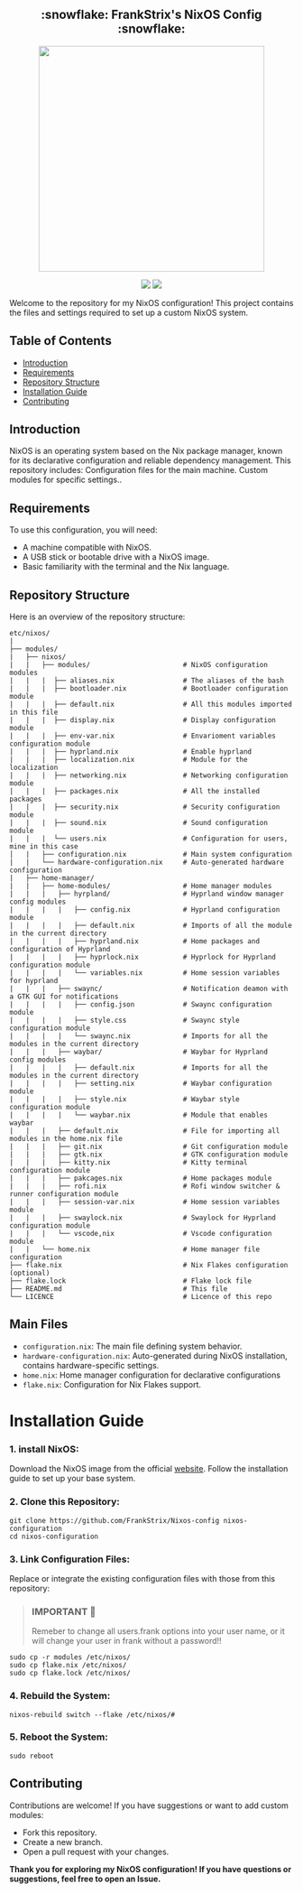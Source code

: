 <h2 align="center">:snowflake: FrankStrix's NixOS Config :snowflake:</h2>

<p align="center">
  <img src="https://raw.githubusercontent.com/catppuccin/catppuccin/main/assets/palette/macchiato.png" width="400" />
</p>

<p align="center">
    <a href="https://nixos.org/">
        <img src="https://img.shields.io/badge/NixOS-24.11-informational.svg?style=for-the-badge&logo=nixos&color=F2CDCD&logoColor=D9E0EE&labelColor=302D41"></a>
    <a href="https://nixos.wiki/wiki/Flakes">
        <img src="https://img.shields.io/static/v1?label=Nix Flakes&message=Got 'em&style=for-the-badge&logo=nixos&color=DDB6F2&logoColor=D9E0EE&labelColor=302D41"></a>
  </a>
</p>

Welcome to the repository for my NixOS configuration! This project contains the files and settings required to set up a custom NixOS system.

## Table of Contents
- [Introduction](#introduction)
- [Requirements](#requirements)
- [Repository Structure](#repository-structure)
- [Installation Guide](#installation-guide)
- [Contributing](#contributing)
## Introduction
NixOS is an operating system based on the Nix package manager, known for its declarative configuration and reliable dependency management. This repository includes:
Configuration files for the main machine.
Custom modules for specific settings..

## Requirements
To use this configuration, you will need:

- A machine compatible with NixOS.
- A USB stick or bootable drive with a NixOS image.
- Basic familiarity with the terminal and the Nix language.
## Repository Structure
Here is an overview of the repository structure:

```
etc/nixos/
|
├── modules/
|   ├── nixos/
|   |   ├── modules/                       # NixOS configuration modules
|   |   |  ├── aliases.nix                 # The aliases of the bash
|   |   |  ├── bootloader.nix              # Bootloader configuration module
|   |   |  ├── default.nix                 # All this modules imported in this file
|   |   |  ├── display.nix                 # Display configuration module
|   |   |  ├── env-var.nix                 # Envarioment variables configuration module
|   |   |  ├── hyprland.nix                # Enable hyprland
|   |   |  ├── localization.nix            # Module for the localization
|   |   |  ├── networking.nix              # Networking configuration module
|   |   |  ├── packages.nix                # All the installed packages
|   |   |  ├── security.nix                # Security configuration module
|   |   |  ├── sound.nix                   # Sound configuration module
|   |   |  └── users.nix                   # Configuration for users, mine in this case
│   |   ├── configuration.nix              # Main system configuration
|   |   └── hardware-configuration.nix     # Auto-generated hardware configuration
|   ├── home-manager/
|   |   ├── home-modules/                  # Home manager modules
|   |   |   ├── hyrpland/                  # Hyprland window manager config modules
|   |   |   |   ├── config.nix             # Hyprland configuration module
|   |   |   |   ├── default.nix            # Imports of all the module in the current directory
|   |   |   |   ├── hyprland.nix           # Home packages and configuration of Hyprland
|   |   |   |   ├── hyprlock.nix           # Hyprlock for Hyprland configuration module
|   |   |   |   └── variables.nix          # Home session variables for hyprland
|   |   |   ├── swaync/                    # Notification deamon with a GTK GUI for notifications
|   |   |   |   ├── config.json            # Swaync configuration module
|   |   |   |   ├── style.css              # Swaync style configuration module
|   |   |   |   └── swaync.nix             # Imports for all the modules in the current directory
|   |   |   ├── waybar/                    # Waybar for Hyprland config modules
|   |   |   |   ├── default.nix            # Imports for all the modules in the current directory
|   |   |   |   ├── setting.nix            # Waybar configuration module
|   |   |   |   ├── style.nix              # Waybar style configuration module
|   |   |   |   └── waybar.nix             # Module that enables waybar
|   |   |   ├── default.nix                # File for importing all modules in the home.nix file
|   |   |   ├── git.nix                    # Git configuration module
|   |   |   ├── gtk.nix                    # GTK configuration module
|   |   |   ├── kitty.nix                  # Kitty terminal configuration module
|   |   |   ├── pakcages.nix               # Home packages module
|   |   |   ├── rofi.nix                   # Rofi window switcher & runner configuration module
|   |   |   ├── session-var.nix            # Home session variables module
|   |   |   ├── swaylock.nix               # Swaylock for Hyprland configuration module
|   |   |   └── vscode,nix                 # Vscode configuration module
|   |   └── home.nix                       # Home manager file configuration
├── flake.nix                              # Nix Flakes configuration (optional)
├── flake.lock                             # Flake lock file
├── README.md                              # This file
└── LICENCE                                # Licence of this repo
```

## Main Files
- ```configuration.nix```: The main file defining system behavior.
- ```hardware-configuration.nix```: Auto-generated during NixOS installation, contains hardware-specific settings.
- ```home.nix```: Home manager configuration for declarative configurations
- ```flake.nix```: Configuration for Nix Flakes support.
# Installation Guide

### 1. install NixOS:

Download the NixOS image from the official [website](https://nixos.org/).
Follow the installation guide to set up your base system.

### 2. Clone this Repository:

```
git clone https://github.com/FrankStrix/Nixos-config nixos-configuration
cd nixos-configuration
```
### 3. Link Configuration Files:
Replace or integrate the existing configuration files with those from this repository:
> ### IMPORTANT 🚨 
>  Remeber to change all users.frank options into your user name, or it will change your user in frank without a password!!
```
sudo cp -r modules /etc/nixos/
sudo cp flake.nix /etc/nixos/
sudo cp flake.lock /etc/nixos/
```
### 4. Rebuild the System:
```
nixos-rebuild switch --flake /etc/nixos/#
```
### 5. Reboot the System:
```
sudo reboot
```
## Contributing
Contributions are welcome! If you have suggestions or want to add custom modules:

- Fork this repository.
- Create a new branch.
- Open a pull request with your changes.

**Thank you for exploring my NixOS configuration!
If you have questions or suggestions, feel free to open an Issue.**
